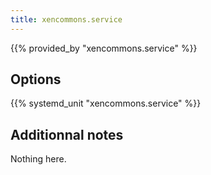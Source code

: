 ```yaml
---
title: xencommons.service
---
```


{{% provided_by "xencommons.service" %}}

## Options

{{% systemd_unit "xencommons.service" %}}

## Additionnal notes

Nothing here.
